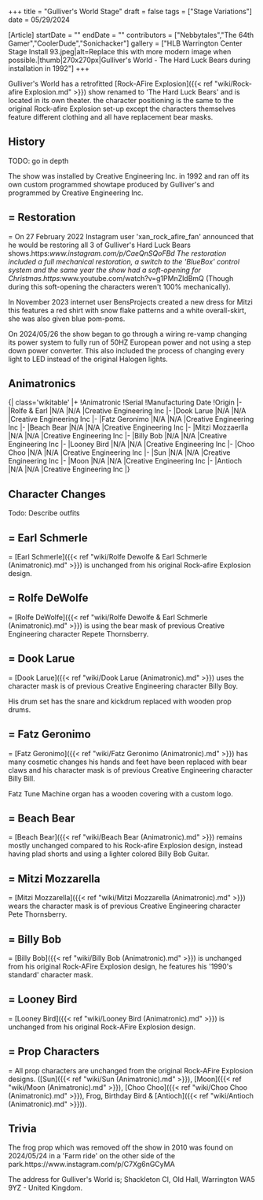 +++
title = "Gulliver's World Stage"
draft = false
tags = ["Stage Variations"]
date = 05/29/2024

[Article]
startDate = ""
endDate = ""
contributors = ["Nebbytales","The 64th Gamer","CoolerDude","Sonichacker"]
gallery = ["HLB Warrington Center Stage Install 93.jpeg|alt=Replace this with more modern image when possible.|thumb|270x270px|Gulliver's World - The Hard Luck Bears during installation in 1992"]
+++


Gulliver's World has a retrofitted [Rock-AFire Explosion]({{< ref "wiki/Rock-afire Explosion.md" >}}) show renamed to 'The Hard Luck Bears' and is located in its own theater. the character positioning is the same to the original Rock-afire Explosion set-up except the characters themselves feature different clothing and all have replacement bear masks. 

<h2> History </h2>
TODO: go in depth

The show was installed by Creative Engineering Inc. in 1992 and ran off its own custom programmed showtape produced by Gulliver's and programmed by Creative Engineering Inc.

<h2>= Restoration </h2>=
On 27 February 2022 Instagram user 'xan_rock_afire_fan' announced that he would be restoring all 3 of Gulliver's Hard Luck Bears shows.<ref>https:<i>www.instagram.com/p/CaeQnSQoFBd</ref> The restoration included a full mechanical restoration, a switch to the 'BlueBox' control system and the same year the show had a soft-opening for Christmas.<ref>https:</i>www.youtube.com/watch?v=g1PMnZldBmQ</ref> (Though during this soft-opening the characters weren't 100% mechanically).

In November 2023 internet user BensProjects created a new dress for Mitzi this features a red shirt with snow flake patterns and a white overall-skirt, she was also given blue pom-poms.

On 2024/05/26 the show began to go through a wiring re-vamp changing its power system to fully run of 50HZ European power and not using a step down power converter. This also included the process of changing every light to LED instead of the original Halogen lights.

<h2> Animatronics </h2>
{| class='wikitable'
|+
!Animatronic
!Serial
!Manufacturing Date
!Origin
|-
|Rolfe & Earl
|N/A
|N/A
|Creative Engineering Inc
|-
|Dook Larue
|N/A
|N/A
|Creative Engineering Inc
|-
|Fatz Geronimo
|N/A
|N/A
|Creative Engineering Inc
|-
|Beach Bear
|N/A
|N/A
|Creative Engineering Inc
|-
|Mitzi Mozzaerlla
|N/A
|N/A
|Creative Engineering Inc
|-
|Billy Bob
|N/A
|N/A
|Creative Engineering Inc
|-
|Looney Bird
|N/A
|N/A
|Creative Engineering Inc
|-
|Choo Choo
|N/A
|N/A
|Creative Engineering Inc
|-
|Sun
|N/A
|N/A
|Creative Engineering Inc
|-
|Moon
|N/A
|N/A
|Creative Engineering Inc
|-
|Antioch
|N/A
|N/A
|Creative Engineering Inc
|}

<h2> Character Changes </h2>
Todo: Describe outfits

<h2>= Earl Schmerle </h2>=
[Earl Schmerle]({{< ref "wiki/Rolfe Dewolfe & Earl Schmerle (Animatronic).md" >}}) is unchanged from his original Rock-afire Explosion design.

<h2>= Rolfe DeWolfe </h2>=
[Rolfe DeWolfe]({{< ref "wiki/Rolfe Dewolfe & Earl Schmerle (Animatronic).md" >}}) is using the bear mask of previous Creative Engineering character Repete Thornsberry.

<h2>= Dook Larue </h2>=
[Dook Larue]({{< ref "wiki/Dook Larue (Animatronic).md" >}}) uses the character mask is of previous Creative Engineering character Billy Boy.

His drum set has the snare and kickdrum replaced with wooden prop drums.

<h2>= Fatz Geronimo </h2>=
[Fatz Geronimo]({{< ref "wiki/Fatz Geronimo (Animatronic).md" >}}) has many cosmetic changes his hands and feet have been replaced with bear claws and his character mask is of previous Creative Engineering character Billy Bill.

Fatz Tune Machine organ has a wooden covering with a custom logo.

<h2>= Beach Bear </h2>=
[Beach Bear]({{< ref "wiki/Beach Bear (Animatronic).md" >}}) remains mostly unchanged compared to his Rock-afire Explosion design, instead having plad shorts and using a lighter colored Billy Bob Guitar.

<h2>= Mitzi Mozzarella </h2>=
[Mitzi Mozzarella]({{< ref "wiki/Mitzi Mozzarella (Animatronic).md" >}}) wears the character mask is of previous Creative Engineering character Pete Thornsberry.

<h2>= Billy Bob </h2>=
[Billy Bob]({{< ref "wiki/Billy Bob (Animatronic).md" >}}) is unchanged from his original Rock-AFire Explosion design, he features his '1990's standard' character mask.

<h2>= Looney Bird </h2>=
[Looney Bird]({{< ref "wiki/Looney Bird (Animatronic).md" >}}) is unchanged from his original Rock-AFire Explosion design.

<h2>= Prop Characters </h2>=
All prop characters are unchanged from the original Rock-AFire Explosion designs. ([Sun]({{< ref "wiki/Sun (Animatronic).md" >}}), [Moon]({{< ref "wiki/Moon (Animatronic).md" >}}), [Choo Choo]({{< ref "wiki/Choo Choo (Animatronic).md" >}}), Frog, Birthday Bird & [Antioch]({{< ref "wiki/Antioch (Animatronic).md" >}})).




<h2> Trivia </h2>
The frog prop which was removed off the show in 2010 was found on 2024/05/24 in a 'Farm ride' on the other side of the park.<ref>https://www.instagram.com/p/C7Xg6nGCyMA</ref>

The address for Gulliver's World is; Shackleton Cl, Old Hall, Warrington WA5 9YZ - United Kingdom.